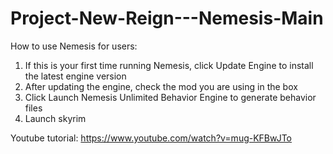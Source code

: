 # Project-New-Reign---Nemesis-Main

How to use Nemesis for users:
1. If this is your first time running Nemesis, click Update Engine to install the latest engine version
2. After updating the engine, check the mod you are using in the box
3. Click Launch Nemesis Unlimited Behavior Engine to generate behavior files
4. Launch skyrim

Youtube tutorial: https://www.youtube.com/watch?v=mug-KFBwJTo